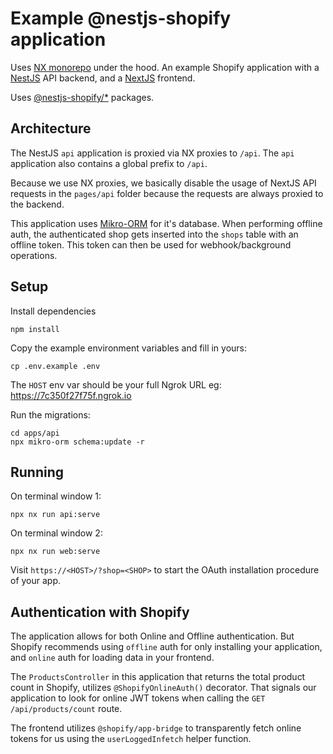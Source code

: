 # Example @nestjs-shopify application

Uses [NX monorepo](https://nx.dev) under the hood. An example Shopify application
with a [NestJS](https://nestjs.com) API backend, and a [NextJS](https://nextjs.org) frontend.

Uses [@nestjs-shopify/*](https://github.com/nestjs-shopify/nestjs-shopify) packages.

## Architecture

The NestJS `api` application is proxied via NX proxies to `/api`. The `api` application also contains
a global prefix to `/api`.

Because we use NX proxies, we basically disable the usage of NextJS API requests in the `pages/api` folder because the requests are always proxied to the backend.

This application uses [Mikro-ORM](https://mikro-orm.io) for it's database. When performing offline auth, the authenticated shop gets inserted into the `shops` table with an offline token. This token can then be used for webhook/background operations.

## Setup

Install dependencies

```
npm install
```

Copy the example environment variables and fill in yours:

```
cp .env.example .env
```

The `HOST` env var should be your full Ngrok URL eg: https://7c350f27f75f.ngrok.io

Run the migrations:

```
cd apps/api
npx mikro-orm schema:update -r
```

## Running

On terminal window 1:

```
npx nx run api:serve
```

On terminal window 2:

```
npx nx run web:serve
```

Visit `https://<HOST>/?shop=<SHOP>` to start the OAuth installation procedure of your app.

## Authentication with Shopify

The application allows for both Online and Offline authentication. But Shopify recommends using
`offline` auth for only installing your application, and `online` auth for loading data in your frontend.

The `ProductsController` in this application that returns the total product count in Shopify, utilizes `@ShopifyOnlineAuth()` decorator. That signals our application to look for online JWT tokens when calling the `GET /api/products/count` route.

The frontend utilizes `@shopify/app-bridge` to transparently fetch online tokens for us using the `userLoggedInfetch` helper function.

